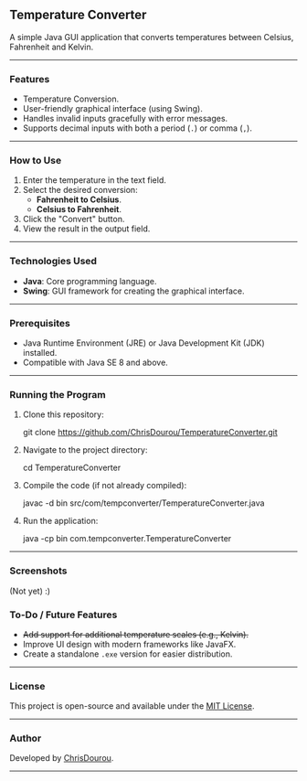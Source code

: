 ## **Temperature Converter**

A simple Java GUI application that converts temperatures between Celsius, Fahrenheit and Kelvin.

---

### **Features**
- Temperature Conversion.
- User-friendly graphical interface (using Swing).
- Handles invalid inputs gracefully with error messages.
- Supports decimal inputs with both a period (`.`) or comma (`,`).

---

### **How to Use**
1. Enter the temperature in the text field.
2. Select the desired conversion:
   - **Fahrenheit to Celsius**.
   - **Celsius to Fahrenheit**.
3. Click the "Convert" button.
4. View the result in the output field.

---

### **Technologies Used**
- **Java**: Core programming language.
- **Swing**: GUI framework for creating the graphical interface.

---

### **Prerequisites**
- Java Runtime Environment (JRE) or Java Development Kit (JDK) installed.
- Compatible with Java SE 8 and above.

---

### **Running the Program**
1. Clone this repository:

   git clone https://github.com/ChrisDourou/TemperatureConverter.git

2. Navigate to the project directory:
 
   cd TemperatureConverter

3. Compile the code (if not already compiled):

   javac -d bin src/com/tempconverter/TemperatureConverter.java

4. Run the application:

   java -cp bin com.tempconverter.TemperatureConverter

---

### **Screenshots**
(Not yet) :)

### **To-Do / Future Features**
- ~~Add support for additional temperature scales (e.g., Kelvin).~~
- Improve UI design with modern frameworks like JavaFX.
- Create a standalone `.exe` version for easier distribution.

---

### **License**
This project is open-source and available under the [MIT License](LICENSE).

---

### **Author**
Developed by [ChrisDourou](https://github.com/ChrisDourou).

---
